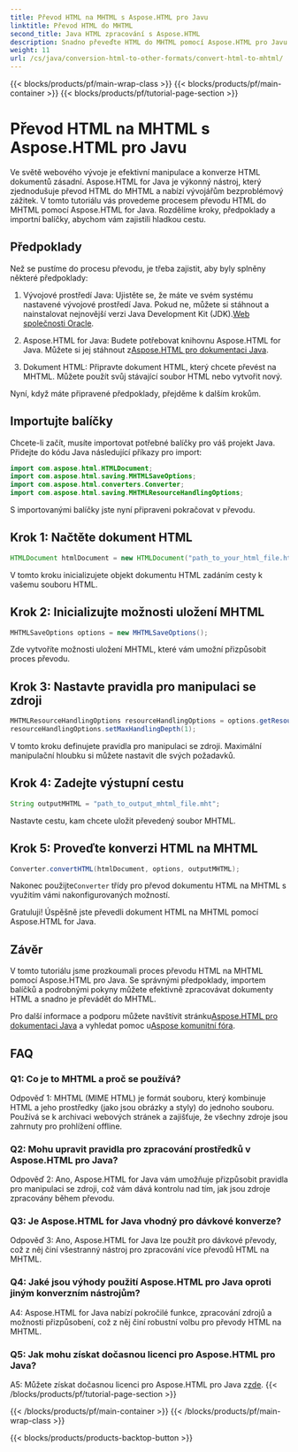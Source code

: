 ```yaml
---
title: Převod HTML na MHTML s Aspose.HTML pro Javu
linktitle: Převod HTML do MHTML
second_title: Java HTML zpracování s Aspose.HTML
description: Snadno převeďte HTML do MHTML pomocí Aspose.HTML pro Javu. Postupujte podle našeho podrobného průvodce pro efektivní převod HTML na MHTML.
weight: 11
url: /cs/java/conversion-html-to-other-formats/convert-html-to-mhtml/
---
```


{{< blocks/products/pf/main-wrap-class >}}
{{< blocks/products/pf/main-container >}}
{{< blocks/products/pf/tutorial-page-section >}}

# Převod HTML na MHTML s Aspose.HTML pro Javu

Ve světě webového vývoje je efektivní manipulace a konverze HTML dokumentů zásadní. Aspose.HTML for Java je výkonný nástroj, který zjednodušuje převod HTML do MHTML a nabízí vývojářům bezproblémový zážitek. V tomto tutoriálu vás provedeme procesem převodu HTML do MHTML pomocí Aspose.HTML for Java. Rozdělíme kroky, předpoklady a importní balíčky, abychom vám zajistili hladkou cestu.

## Předpoklady

Než se pustíme do procesu převodu, je třeba zajistit, aby byly splněny některé předpoklady:

1. Vývojové prostředí Java: Ujistěte se, že máte ve svém systému nastavené vývojové prostředí Java. Pokud ne, můžete si stáhnout a nainstalovat nejnovější verzi Java Development Kit (JDK).[Web společnosti Oracle](https://www.oracle.com/java/technologies/javase-downloads.html).

2.  Aspose.HTML for Java: Budete potřebovat knihovnu Aspose.HTML for Java. Můžete si jej stáhnout z[Aspose.HTML pro dokumentaci Java](https://reference.aspose.com/html/java/).

3. Dokument HTML: Připravte dokument HTML, který chcete převést na MHTML. Můžete použít svůj stávající soubor HTML nebo vytvořit nový.

Nyní, když máte připravené předpoklady, přejděme k dalším krokům.

## Importujte balíčky

Chcete-li začít, musíte importovat potřebné balíčky pro váš projekt Java. Přidejte do kódu Java následující příkazy pro import:

```java
import com.aspose.html.HTMLDocument;
import com.aspose.html.saving.MHTMLSaveOptions;
import com.aspose.html.converters.Converter;
import com.aspose.html.saving.MHTMLResourceHandlingOptions;
```

S importovanými balíčky jste nyní připraveni pokračovat v převodu.

## Krok 1: Načtěte dokument HTML

```java
HTMLDocument htmlDocument = new HTMLDocument("path_to_your_html_file.html");
```

V tomto kroku inicializujete objekt dokumentu HTML zadáním cesty k vašemu souboru HTML.

## Krok 2: Inicializujte možnosti uložení MHTML

```java
MHTMLSaveOptions options = new MHTMLSaveOptions();
```

Zde vytvoříte možnosti uložení MHTML, které vám umožní přizpůsobit proces převodu.

## Krok 3: Nastavte pravidla pro manipulaci se zdroji

```java
MHTMLResourceHandlingOptions resourceHandlingOptions = options.getResourceHandlingOptions();
resourceHandlingOptions.setMaxHandlingDepth(1);
```

V tomto kroku definujete pravidla pro manipulaci se zdroji. Maximální manipulační hloubku si můžete nastavit dle svých požadavků.

## Krok 4: Zadejte výstupní cestu

```java
String outputMHTML = "path_to_output_mhtml_file.mht";
```

Nastavte cestu, kam chcete uložit převedený soubor MHTML.

## Krok 5: Proveďte konverzi HTML na MHTML

```java
Converter.convertHTML(htmlDocument, options, outputMHTML);
```

 Nakonec použijte`Converter` třídy pro převod dokumentu HTML na MHTML s využitím vámi nakonfigurovaných možností.

Gratuluji! Úspěšně jste převedli dokument HTML na MHTML pomocí Aspose.HTML for Java.

## Závěr

V tomto tutoriálu jsme prozkoumali proces převodu HTML na MHTML pomocí Aspose.HTML pro Java. Se správnými předpoklady, importem balíčků a podrobnými pokyny můžete efektivně zpracovávat dokumenty HTML a snadno je převádět do MHTML.

 Pro další informace a podporu můžete navštívit stránku[Aspose.HTML pro dokumentaci Java](https://reference.aspose.com/html/java/) a vyhledat pomoc u[Aspose komunitní fóra](https://forum.aspose.com/).

## FAQ

### Q1: Co je to MHTML a proč se používá?

Odpověď 1: MHTML (MIME HTML) je formát souboru, který kombinuje HTML a jeho prostředky (jako jsou obrázky a styly) do jednoho souboru. Používá se k archivaci webových stránek a zajišťuje, že všechny zdroje jsou zahrnuty pro prohlížení offline.

### Q2: Mohu upravit pravidla pro zpracování prostředků v Aspose.HTML pro Java?

Odpověď 2: Ano, Aspose.HTML for Java vám umožňuje přizpůsobit pravidla pro manipulaci se zdroji, což vám dává kontrolu nad tím, jak jsou zdroje zpracovány během převodu.

### Q3: Je Aspose.HTML for Java vhodný pro dávkové konverze?

Odpověď 3: Ano, Aspose.HTML for Java lze použít pro dávkové převody, což z něj činí všestranný nástroj pro zpracování více převodů HTML na MHTML.

### Q4: Jaké jsou výhody použití Aspose.HTML pro Java oproti jiným konverzním nástrojům?

A4: Aspose.HTML for Java nabízí pokročilé funkce, zpracování zdrojů a možnosti přizpůsobení, což z něj činí robustní volbu pro převody HTML na MHTML.

### Q5: Jak mohu získat dočasnou licenci pro Aspose.HTML pro Java?

A5: Můžete získat dočasnou licenci pro Aspose.HTML pro Java z[zde](https://purchase.aspose.com/temporary-license/).
{{< /blocks/products/pf/tutorial-page-section >}}

{{< /blocks/products/pf/main-container >}}
{{< /blocks/products/pf/main-wrap-class >}}

{{< blocks/products/products-backtop-button >}}
